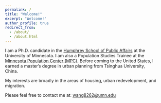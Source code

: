 ```yaml
---
permalink: /
title: "Welcome!"
excerpt: "Welcome!"
author_profile: true
redirect_from: 
  - /about/
  - /about.html
---
```


I am a Ph.D. candidate in the [Humphrey School of Public Affairs](https://www.hhh.umn.edu/doctor-philosophy-phd-public-affairs/phd-students/yi-wang) at the University of Minnesota. I am also a Population Studies Trainee at the [Minnesota Population Center (MPC)](https://pop.umn.edu/content/yi-wang). Before coming to the United States, I earned a master’s degree in urban planning from Tsinghua University, China.

My interests are broadly in the areas of housing, urban redevelopment, and migration.

Please feel free to contact me at: wang8262@umn.edu

